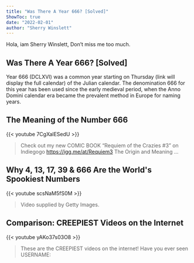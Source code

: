 ```yaml
---
title: "Was There A Year 666? [Solved]"
ShowToc: true 
date: "2022-02-01"
author: "Sherry Winslett" 
---
```


Hola, iam Sherry Winslett, Don’t miss me too much.
## Was There A Year 666? [Solved]
Year 666 (DCLXVI) was a common year starting on Thursday (link will display the full calendar) of the Julian calendar. The denomination 666 for this year has been used since the early medieval period, when the Anno Domini calendar era became the prevalent method in Europe for naming years.

## The Meaning of the Number 666
{{< youtube 7CgXalESedU >}}
>Check out my new COMIC BOOK “Requiem of the Crazies #3” on Indiegogo https://igg.me/at/Requiem3 The Origin and Meaning ...

## Why 4, 13, 17, 39 & 666 Are the World's Spookiest Numbers
{{< youtube scsNaM5fS0M >}}
>Video supplied by Getty Images.

## Comparison: CREEPIEST Videos on the Internet
{{< youtube yAKo37s03O8 >}}
>These are the CREEPIEST videos on the internet! Have you ever seen USERNAME:

